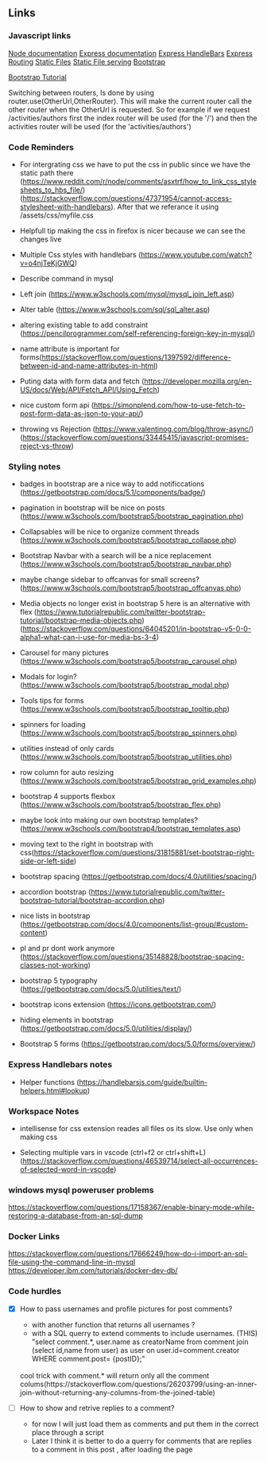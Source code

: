 ## Links 

### Javascript links

[Node documentation](https://nodejs.org/en/docs/)
[Express documentation](https://expressjs.com/)
[Express HandleBars](https://www.npmjs.com/package/express-handlebars)
[Express Routing](https://expressjs.com/en/guide/routing.html)
[Static Files](https://expressjs.com/en/starter/static-files.html)
[Static File serving](https://stackoverflow.com/questions/11569181/serve-static-files-on-a-dynamic-route-using-express)
[Bootstrap](https://getbootstrap.com/docs/5.1/getting-started/introduction/)

[Bootstrap Tutorial](https://www.w3schools.com/bootstrap/bootstrap_get_started.asp)

Switching between routers, Is done by using router.use(OtherUrl,OtherRouter). This will make the current router call the other router when the OtherUrl is requested. So for example if we request /activities/authors first the index router will be used (for the '/') and then the activities router will be used (for the 'activities/authors') 

### Code Reminders

- For intergrating css we have to put the css in public since we have the static path there (https://www.reddit.com/r/node/comments/asxtrf/how_to_link_css_stylesheets_to_hbs_file/) (https://stackoverflow.com/questions/47371954/cannot-access-stylesheet-with-handlebars).
After that we referance it using /assets/css/myfile.css

- Helpfull tip making the css in firefox is nicer because we can see the changes live

- Multiple Css styles with handlebars (https://www.youtube.com/watch?v=o4njTeKjGWQ)

- Describe command in mysql

- Left join (https://www.w3schools.com/mysql/mysql_join_left.asp)

- Alter table (https://www.w3schools.com/sql/sql_alter.asp)

- altering existing table to add constraint (https://pencilprogrammer.com/self-referencing-foreign-key-in-mysql/)

- name attribute is important for forms(https://stackoverflow.com/questions/1397592/difference-between-id-and-name-attributes-in-html)

- Puting data with form data and fetch (https://developer.mozilla.org/en-US/docs/Web/API/Fetch_API/Using_Fetch)

- nice custom form api (https://simonplend.com/how-to-use-fetch-to-post-form-data-as-json-to-your-api/)

- throwing vs Rejection (https://www.valentinog.com/blog/throw-async/) (https://stackoverflow.com/questions/33445415/javascript-promises-reject-vs-throw) 

### Styling notes

- badges in bootstrap are a nice way to add notificcations (https://getbootstrap.com/docs/5.1/components/badge/)

- pagination in bootstrap will be nice on posts (https://www.w3schools.com/bootstrap5/bootstrap_pagination.php)

- Collapsables will be nice to organize comment threads (https://www.w3schools.com/bootstrap5/bootstrap_collapse.php)

- Bootstrap Navbar with a search will be a nice replacement (https://www.w3schools.com/bootstrap5/bootstrap_navbar.php)

- maybe change sidebar to offcanvas for small screens? (https://www.w3schools.com/bootstrap5/bootstrap_offcanvas.php)

- Media objects no longer exist in bootstrap 5 here is an alternative with flex (https://www.tutorialrepublic.com/twitter-bootstrap-tutorial/bootstrap-media-objects.php) (https://stackoverflow.com/questions/64045201/in-bootstrap-v5-0-0-alpha1-what-can-i-use-for-media-bs-3-4)

- Carousel for many pictures (https://www.w3schools.com/bootstrap5/bootstrap_carousel.php)

- Modals for login? (https://www.w3schools.com/bootstrap5/bootstrap_modal.php)

- Tools tips for forms (https://www.w3schools.com/bootstrap5/bootstrap_tooltip.php)

- spinners for loading (https://www.w3schools.com/bootstrap5/bootstrap_spinners.php)

- utilities instead of only cards (https://www.w3schools.com/bootstrap5/bootstrap_utilities.php)

- row column for auto resizing (https://www.w3schools.com/bootstrap5/bootstrap_grid_examples.php)

- bootstrap 4 supports flexbox (https://www.w3schools.com/bootstrap5/bootstrap_flex.php)

- maybe look into making our own bootstrap templates? (https://www.w3schools.com/bootstrap4/bootstrap_templates.asp)


- moving text to the right in bootstrap with css(https://stackoverflow.com/questions/31815881/set-bootstrap-right-side-or-left-side)

- bootstrap spacing (https://getbootstrap.com/docs/4.0/utilities/spacing/)

- accordion bootstrap (https://www.tutorialrepublic.com/twitter-bootstrap-tutorial/bootstrap-accordion.php)

- nice lists in bootstrap (https://getbootstrap.com/docs/4.0/components/list-group/#custom-content)

- pl and pr dont work anymore (https://stackoverflow.com/questions/35148828/bootstrap-spacing-classes-not-working)

- bootstrap 5 typography (https://getbootstrap.com/docs/5.0/utilities/text/)

- bootstrap icons extension (https://icons.getbootstrap.com/)

- hiding elements in bootstrap (https://getbootstrap.com/docs/5.0/utilities/display/)

- Bootstrap 5 forms (https://getbootstrap.com/docs/5.0/forms/overview/)


### Express Handlebars notes

- Helper functions (https://handlebarsjs.com/guide/builtin-helpers.html#lookup)

### Workspace Notes

- intellisense for css extension reades all files os its slow. Use only when making css

- Selecting multiple vars in vscode  (ctrl+f2 or ctrl+shift+L) (https://stackoverflow.com/questions/46539714/select-all-occurrences-of-selected-word-in-vscode)

### windows mysql poweruser problems

https://stackoverflow.com/questions/17158367/enable-binary-mode-while-restoring-a-database-from-an-sql-dump

### Docker Links

https://stackoverflow.com/questions/17666249/how-do-i-import-an-sql-file-using-the-command-line-in-mysql
https://developer.ibm.com/tutorials/docker-dev-db/


### Code hurdles

- [X] How to pass usernames and profile pictures for post comments?
    - with another function that returns all usernames ?
    - with a SQL querry to extend comments to include usernames. (THIS) 
        "select comment.*, user.name as creatorName from comment join (select id,name from user) as user on user.id=comment.creator WHERE comment.post= {postID};"   
    <br>
    cool trick with comment.* will return only all the comment colums(https://stackoverflow.com/questions/26203799/using-an-inner-join-without-returning-any-columns-from-the-joined-table)

- [ ] How to show and retrive replies to a comment?
    - for now I will just load them as comments and put them in the correct place through a script
    - Later I think it is better to do a querry for comments that are replies to a comment in this post , after loading the page